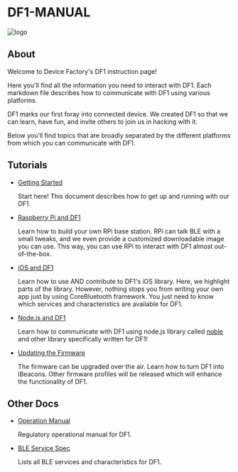 # DF1-MANUAL

![logo](https://raw.githubusercontent.com/devicefactory/share/master/media/brand/df-icon-solid-black-trans.png)


## About

Welcome to Device Factory's DF1 instruction page!

Here you'll find all the information you need to interact with DF1.
Each markdown file describes how to communicate with DF1 using various platforms.

DF1 marks our first foray into connected device.
We created DF1 so that we can learn, have fun, and invite others to join us in hacking with it.

Below you'll find topics that are broadly separated by the different platforms from which you can
communicate with DF1.

## Tutorials

* [Getting Started](howto_start.md)

  Start here! This document describes how to get up and running with our DF1.

* [Raspberry Pi and DF1](howto_rpi.md)

  Learn how to build your own RPi base station. RPi can talk BLE with a small tweaks, and we even
  provide a customized downloadable image you can use. This way, you can use RPi to interact with 
  DF1 almost out-of-the-box. 

* [iOS and DF1](howto_ios.md)

  Learn how to use AND contribute to DF1's iOS library. Here, we highlight parts of the library.
  However, nothing stops you from writing your own app just by using CoreBluetooth framework.
  You just need to know which services and characteristics are available for DF1.

* [Node.js and DF1](howto_node.md)

  Learn how to communicate with DF1 using node.js library called
  [noble](https://github.com/sandeepmistry/noble) and other library specifically written
  for DF1!

* [Updating the Firmware](howto_fwupdate.md)

  The firmware can be upgraded over the air. Learn how to turn DF1 into iBeacons. 
  Other firmware profiles will be released which will enhance the functionality of DF1.

## Other Docs

* [Operation Manual](manual.md)

  Regulatory operational manual for DF1.

* [BLE Service Spec](services.md)
  
  Lists all BLE services and characteristics for DF1.
